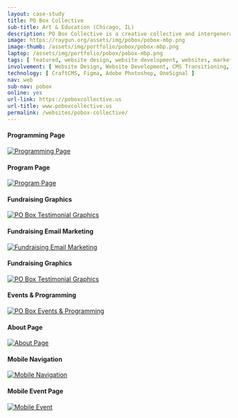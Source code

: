 ```yaml
---
layout: case-study
title: PO Box Collective
sub-title: Art & Education (Chicago, IL)
description: PO Box Collective is a creative collective and intergenerational social practice center in the Rogers Park neighborhood of Chicago (located inside a former US Post Office). I transitioned them off WordPress and onto CraftCMS with a new design that prominently features their community programming and events.
image: https://raygun.org/assets/img/pobox/pobox-mbp.png
image-thumb: /assets/img/portfolio/pobox/pobox-mbp.png
laptop: /assets/img/portfolio/pobox/pobox-mbp.png
tags: [ featured, website design, website development, websites, marketing, cms ]
involvement: [ Website Design, Website Development, CMS Transitioning, E-mail Marketing, Content Strategy ]
technology: [ CraftCMS, Figma, Adobe Photoshop, OneSignal ]
nav: web
sub-nav: pobox
online: yes
url-link: https://poboxcollective.us
url-title: www.poboxcollective.us
permalink: /websites/pobox-collective/
---
```

<div class="container-fluid pobox bg-pobox">
  <div class="container">
    <div class="row py-5" id="trigger-6">
      <div class="col-lg-6 col-md-12" data-aos="fade-up" data-aos-once="true" data-aos-anchor="#trigger-6" data-aos-duration="400">
        <h4 class="pobox text-center">Programming Page</h4>
        <a href="/assets/img/portfolio/pobox/POBOX-programming.jpg" class="glightboxGallery"><img src="/assets/img/portfolio/pobox/POBOX-programming.jpg" alt="Programming Page" class="img-fluid cursor-zoom"></a> 
      </div>
      <div class="col-lg-6 col-md-12" data-aos="fade-up" data-aos-once="true" data-aos-anchor="#trigger-6" data-aos-duration="800">
        <h4 class="pobox text-center">Program Page</h4>
        <a href="/assets/img/portfolio/pobox/POBOX-program.jpg" class="glightboxGallery"><img src="/assets/img/portfolio/pobox/POBOX-program.jpg" alt="Program Page" class="img-fluid cursor-zoom mb-5"></a> 
      </div>
    </div>
  </div>
</div>
<div class="container-fluid pobox bg-pobox-2">
  <div class="row py-5" id="trigger-4">
    <div class="col-lg-4 mt-5" data-aos="fade-up" data-aos-once="true" data-aos-anchor="#trigger-4" data-aos-duration="400">
        <h4 class="pobox text-center text-white">Fundraising Graphics</h4>
        <a href="/assets/img/portfolio/pobox/POBOX-testimonials-2.jpg" class="glightboxGallery"><img src="/assets/img/portfolio/pobox/POBOX-testimonials-2.jpg" alt="PO Box Testimonial Graphics" class="img-fluid cursor-zoom"></a> 
    </div>
    <div class="col-lg-4 mt-5" data-aos="fade-up" data-aos-once="true" data-aos-anchor="#trigger-4" data-aos-duration="800">
        <h4 class="pobox text-center text-white">Fundraising Email Marketing</h4>
        <a href="/assets/img/portfolio/pobox/POBOX-mailer.jpg" class="glightboxGallery"><img src="/assets/img/portfolio/pobox/POBOX-mailer.jpg" alt="Fundraising Email Marketing" class="img-fluid cursor-zoom"></a>
    </div>
    <div class="col-lg-4 mt-5" data-aos="fade-up" data-aos-once="true" data-aos-anchor="#trigger-4" data-aos-duration="1200">
        <h4 class="pobox text-center text-white">Fundraising Graphics</h4>
        <a href="/assets/img/portfolio/pobox/POBOX-testimonials-1.jpg" class="glightboxGallery"><img src="/assets/img/portfolio/pobox/POBOX-testimonials-1.jpg" alt="PO Box Testimonial Graphics" class="img-fluid cursor-zoom"></a> 
    </div>
  </div>
</div>
<div class="container-fluid pobox bg-pobox">
  <div class="row align-items-top py-5 text-center" data-aos="fade-in">
    <div class="col-lg-8">
      <h4 class="pobox text-center">Events & Programming</h4>
      <a href="/assets/img/portfolio/pobox/POBOX-events-programming.jpg" class="glightboxGallery"><img src="/assets/img/portfolio/pobox/POBOX-events-programming.jpg" class="img-fluid cursor-zoom" alt="PO Box Events & Programming"></a>
    </div>  
    <div class="col-lg-4">
      <h4 class="pobox text-center">About Page</h4>
      <a href="/assets/img/portfolio/pobox/POBOX-about.jpg" class="glightboxGallery"><img src="/assets/img/portfolio/pobox/POBOX-about.jpg" alt="About Page" class="img-fluid cursor-zoom mb-5"></a> 
    </div>
  </div>
</div>
<div class="container-fluid pobox bg-white">
  <div class="container">
    <div class="row py-5" id="trigger-7">
      <div class="col-lg-6 col-md-12" data-aos="fade-in" data-aos-once="true" data-aos-anchor="#trigger-7" data-aos-delay="400">
        <h4 class="pobox text-center">Mobile Navigation</h4>
        <a href="/assets/img/portfolio/pobox/POBOX-mobile-nav.jpg" class="glightboxGallery"><img src="/assets/img/portfolio/pobox/POBOX-mobile-nav.jpg" alt="Mobile Navigation" class="img-fluid cursor-zoom mb-5"></a> 
      </div>
      <div class="col-lg-6 col-md-12 text-center" data-aos="fade-in" data-aos-once="true" data-aos-anchor="#trigger-7" data-aos-delay="800">
        <h4 class="pobox text-center">Mobile Event Page</h4>
        <a href="/assets/img/portfolio/pobox/POBOX-mobile-event.jpg" class="glightboxGallery"><img src="/assets/img/portfolio/pobox/POBOX-mobile-event.jpg" alt="Mobile Event" class="img-fluid cursor-zoom"></a> 
      </div>
    </div>
  </div>
</div>
